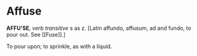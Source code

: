 # Affuse

**AFFU'SE**, _verb transitive_ s as z. \[Latin affundo, affusum, ad and fundo, to pour out. See [[Fuse]].\]

To pour upon; to sprinkle, as with a liquid.